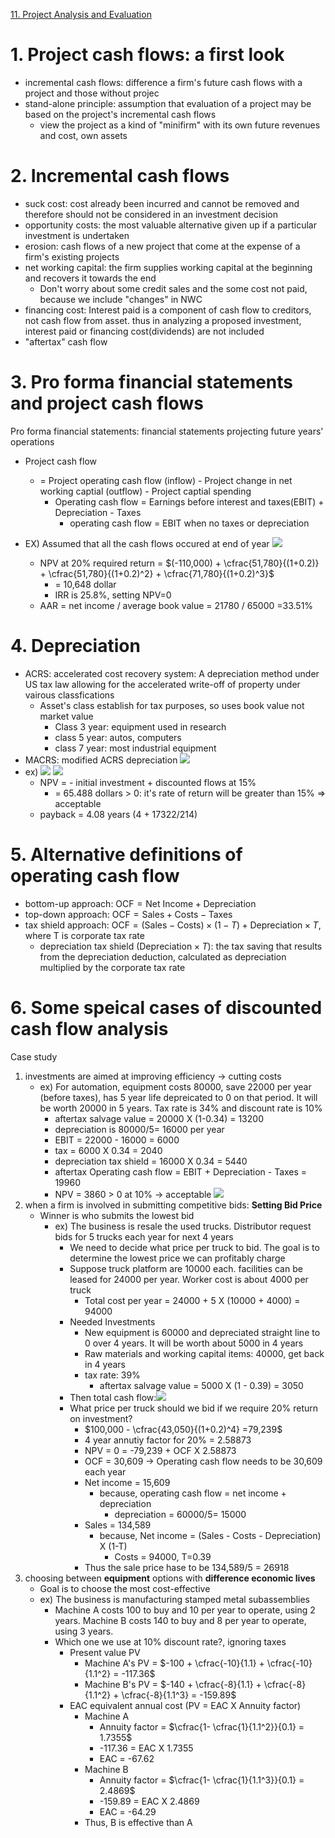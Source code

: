 [11. Project Analysis and Evaluation](11.%20Project%20Analysis%20and%20Evaluation.md)
# 1. Project cash flows: a first look
- incremental cash flows: difference a firm's future cash flows with a project and those without projec
- stand-alone principle: assumption that evaluation of a project may be based on the project's incremental cash flows
	- view the project as a kind of "minifirm" with its own future revenues and cost, own assets

# 2. Incremental cash flows

- suck cost: cost already been incurred and cannot be removed and therefore should not be considered in an investment decision
- opportunity costs: the most valuable alternative given up if a particular investment is undertaken
- erosion: cash flows of a new project that come at the expense of a firm's existing projects
- net working capital: the firm supplies working capital at the beginning and recovers it towards the end
	- Don't worry about some credit sales and the some cost not paid, because we include "changes" in NWC
- financing cost: Interest paid is a component of cash flow to creditors, not cash flow from asset. thus in analyzing a proposed investment, interest paid or financing cost(dividends) are not included
- "aftertax" cash flow

# 3. Pro forma financial statements and project cash flows

Pro forma financial statements: financial statements projecting future years' operations

- Project cash flow 
	- = Project operating cash flow (inflow) - Project change in net working captial (outflow) - Project captial spending
		- Operating cash flow = Earnings before interest and taxes(EBIT) + Depreciation - Taxes
			- operating cash flow = EBIT when no taxes or depreciation

- EX)  Assumed that all the cash flows occured at end of year ![](resource/Pasted%20image%2020231227210718.png)
	- NPV at 20% required return = $(-110,000) + \cfrac{51,780}{(1+0.2)} + \cfrac{51,780}{(1+0.2)^2} + \cfrac{71,780}{(1+0.2)^3}$
		- = 10,648 dollar 
		- IRR is 25.8%, setting NPV=0
	- AAR = net income / average book value = 21780 / 65000 =33.51%

# 4. Depreciation

- ACRS: accelerated cost recovery system: A depreciation method under US tax law allowing for the accelerated write-off of property under vairous classfications
	- Asset's class establish for tax purposes, so uses book value not market value
		- Class 3 year: equipment used in research
		- class 5 year: autos, computers
		- class 7 year: most industrial equipment
- MACRS: modified ACRS depreciation ![](resource/Pasted%20image%2020231227212737.png)
- ex) ![](resource/Pasted%20image%2020231227214715.png) ![](resource/Pasted%20image%2020231227220336.png)
	- NPV = - initial investment + discounted flows at 15%
		- = 65.488 dollars > 0: it's rate of return will be greater than 15% => acceptable
	- payback = 4.08 years (4 + 17322/214)


# 5. Alternative definitions of operating cash flow
- bottom-up approach: $\text{OCF} = \text{Net Income} + \text{Depreciation}$
- top-down approach: $\text{OCF} = \text{Sales} + \text{Costs} - \text{Taxes}$
- tax shield approach: $\text{OCF} = (\text{Sales} - \text{Costs}) \times (1-T) + \text{Depreciation} \times T$, where T is corporate tax rate
	- depreciation tax shield ($\text{Depreciation} \times T$): the tax saving that results from the depreciation deduction, calculated as depreciation multiplied by the corporate tax rate

# 6. Some speical cases of discounted cash flow analysis

Case study
1. investments are aimed at improving efficiency -> cutting costs
	- ex) For automation, equipment costs 80000, save 22000 per year (before taxes), has 5 year life depreicated to 0 on that period. It will be worth 20000 in 5 years. Tax rate is 34% and discount rate is 10%
		- aftertax salvage value = 20000 X (1-0.34) = 13200
		- depreciation is 80000/5= 16000 per year
		- EBIT = 22000 - 16000 = 6000
		- tax = 6000 X 0.34 = 2040
		- depreciation tax shield = 16000 X 0.34 = 5440
		- aftertax Operating cash flow  = EBIT + Depreciation - Taxes = 19960
		- NPV = 3860 > 0 at 10%  -> acceptable ![](resource/Pasted%20image%2020231227233636.png)
2. when a firm is involved in submitting competitive bids: **Setting Bid Price**
	-  Winner is who submits the lowest bid
		- ex) The business is resale the used trucks. Distributor request bids for 5 trucks each year for next 4 years
			- We need to decide what price per truck to bid. The goal is to determine the lowest price we can profitably charge
			- Suppose truck platform are 10000 each. facilities can be leased for 24000 per year. Worker cost is about 4000 per truck
				- Total cost per year = 24000 + 5 X (10000 + 4000) = 94000
			- Needed Investments
				- New equipment is 60000 and depreciated straight line to 0 over 4 years. It will be worth about 5000 in 4 years
				- Raw materials and working capital items: 40000, get back in 4 years
				- tax rate: 39%
					- aftertax salvage value = 5000 X (1 - 0.39) = 3050
			- Then total cash flow:![](resource/Pasted%20image%2020231227235934.png)
			- What price per truck should we bid if we require 20% return on investment?
				- $100,000 - \cfrac{43,050}{(1+0.2)^4} =79,239$
				- 4 year annutiy factor for 20% = 2.58873
				- NPV = 0 = -79,239 + OCF X 2.58873
				- OCF = 30,609 -> Operating cash flow needs to be 30,609 each year
				- Net income = 15,609
					- because, operating cash flow = net income + depreciation
						- depreciation = 60000/5= 15000
				- Sales = 134,589
					- because, Net income = (Sales - Costs - Depreciation) X (1-T)
						- Costs = 94000, T=0.39
				- Thus the sale price hase to be 134,589/5 = 26918
3. choosing between **equipment** options with **difference economic lives**
	- Goal is to choose the most cost-effective
	- ex) The business is manufacturing stamped metal subassemblies
		- Machine A costs 100 to buy and 10 per year to operate, using 2 years. Machine B costs 140 to buy and 8 per year to operate, using 3 years.
		- Which one we use at 10% discount rate?, ignoring taxes
			- Present value PV
				- Machine A's PV = $-100 + \cfrac{-10}{1.1} + \cfrac{-10}{1.1^2} = -117.36$
				-  Machine B's PV = $-140 + \cfrac{-8}{1.1} + \cfrac{-8}{1.1^2} + \cfrac{-8}{1.1^3} = -159.89$
			- EAC equivalent annual cost  (PV = EAC X Annuity factor)
				- Machine A
					- Annuity factor = $\cfrac{1- \cfrac{1}{1.1^2}}{0.1} = 1.7355$
					- -117.36 = EAC X 1.7355
					- EAC = -67.62
				- Machine B
					- Annuity factor = $\cfrac{1- \cfrac{1}{1.1^3}}{0.1} = 2.4869$
					- -159.89 = EAC X 2.4869
					- EAC = -64.29
				- Thus, B is effective than A